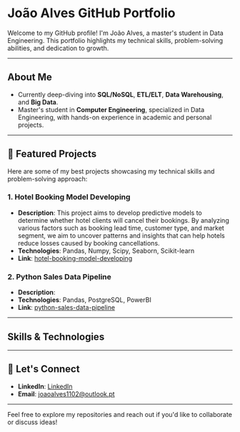 # João Alves GitHub Portfolio
Welcome to my GitHub profile! I'm João Alves, a master's student in Data Engineering. This portfolio highlights my technical skills, problem-solving abilities, and dedication to growth.

---

## About Me
- Currently deep-diving into **SQL/NoSQL**, **ETL/ELT**, **Data Warehousing**, and **Big Data**.
- Master's student in **Computer Engineering**, specialized in Data Engineering, with hands-on experience in academic and personal projects.

---

## 🚀 Featured Projects
Here are some of my best projects showcasing my technical skills and problem-solving approach:

### 1. Hotel Booking Model Developing
- **Description**: This project aims to develop predictive models to determine whether hotel clients will cancel their bookings. By analyzing various factors such as booking lead time, customer type, and market segment, we aim to uncover patterns and insights that can help hotels reduce losses caused by booking cancellations.
- **Technologies**: Pandas, Numpy, Scipy, Seaborn, Scikit-learn
- **Link**: [hotel-booking-model-developing](https://github.com/wttjoao/hotel-booking-model-developing)

### 2. Python Sales Data Pipeline
- **Description**:
- **Technologies**: Pandas, PostgreSQL, PowerBI
- **Link**: [python-sales-data-pipeline](https://github.com/wttjoao/python-sales-data-pipeline)
---

## Skills & Technologies


---

## 📩 Let's Connect
- **LinkedIn**: [LinkedIn](https://www.linkedin.com/in/jo%C3%A3o-alves-311852212/)
- **Email**: [joaoalves1102@outlook.pt](mailto:joaoalves1102@outlook.pt)

---

Feel free to explore my repositories and reach out if you'd like to collaborate or discuss ideas!
